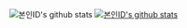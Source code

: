![본인ID's github stats](https://github-readme-stats.vercel.app/api?username=rheech22&show_icons=true)
[![본인ID's github stats](https://github-readme-stats.vercel.app/api/top-langs/?username=rheech22&show_icons=true&hide_border=true&title_color=004386&icon_color=004386&layout=compact)](https://github.com/rheech22)
